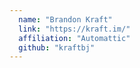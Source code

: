 ```yaml
---
  name: "Brandon Kraft"
  link: "https://kraft.im/"
  affiliation: "Automattic"
  github: "kraftbj"
---
```

